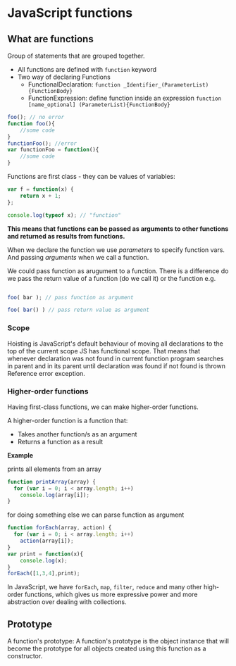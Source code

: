 # JavaScript functions

## What are functions

Group of statements that are grouped together.

* All functions are defined with `function` keyword
* Two way of declaring Functions
    * FunctionalDeclaration: `function _Identifier_(ParameterList){FunctionBody}`
    * FunctionExpression: define function inside an expression `function [name_optional] (ParameterList){FunctionBody}`

```javascript
foo(); // no error
function foo(){
    //some code
}
functionFoo(); //error
var functionFoo = function(){
    //some code
}
```
Functions are first class - they can be values of variables:

```javascript
var f = function(x) {
    return x + 1;
};

console.log(typeof x); // "function"
```

__This means that functions can be passed as arguments to other functions and returned as results from functions.__

When we declare the function we use _parameters_ to specify function vars. And passing  _arguments_ when we call a function.

We could pass function as arugument to a function. There is a difference do we pass the return value of a function (do we call it) or the function e.g.

```JavaScript

foo( bar ); // pass function as argument

foo( bar() ) // pass return value as argument

```

### Scope

Hoisting is JavaScript's default behaviour of moving all declarations to the top of the current scope
JS has functional scope. That means that whenever declaration was not found in current function
program searches in parent and in its parent until declaration was found if not found is thrown
Reference error exception.

### Higher-order functions

Having first-class functions, we can make higher-order functions.

A higher-order function is a function that:

* Takes another function/s as an argument
* Returns a function as a result

__Example__

prints all elements from an array
```javascript
function printArray(array) {
  for (var i = 0; i < array.length; i++)
    console.log(array[i]);
}
```
for doing something else we can parse function as argument

```javascript
function forEach(array, action) {
  for (var i = 0; i < array.length; i++)
    action(array[i]);
}
var print = function(x){
    console.log(x);
}
forEach([1,3,4],print);
```


In JavaScript, we have `forEach`, `map`, `filter`, `reduce` and many other high-order functions, which gives us more expressive power and more abstraction over dealing with collections.

## Prototype

A function's prototype: A function's prototype is the object instance that will become the prototype for all objects created using this function as a constructor.
